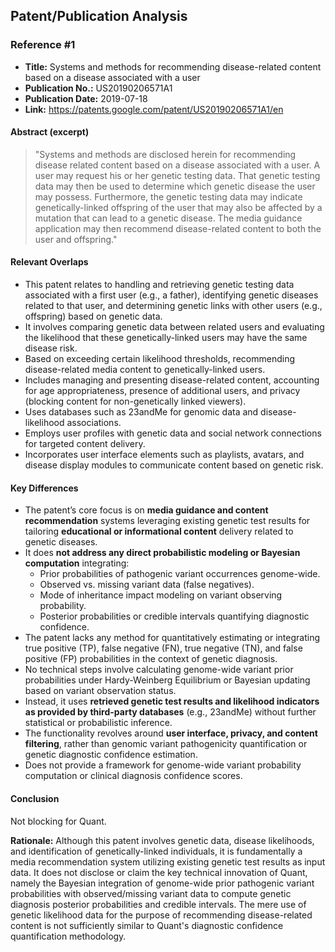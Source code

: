 ## Patent/Publication Analysis

### Reference #1

- **Title:** Systems and methods for recommending disease-related content based on a disease associated with a user  
- **Publication No.:** US20190206571A1  
- **Publication Date:** 2019-07-18  
- **Link:** https://patents.google.com/patent/US20190206571A1/en  

#### Abstract (excerpt)

> "Systems and methods are disclosed herein for recommending disease related content based on a disease associated with a user. A user may request his or her genetic testing data. That genetic testing data may then be used to determine which genetic disease the user may possess. Furthermore, the genetic testing data may indicate genetically-linked offspring of the user that may also be affected by a mutation that can lead to a genetic disease. The media guidance application may then recommend disease-related content to both the user and offspring."

#### Relevant Overlaps

- This patent relates to handling and retrieving genetic testing data associated with a first user (e.g., a father), identifying genetic diseases related to that user, and determining genetic links with other users (e.g., offspring) based on genetic data.
- It involves comparing genetic data between related users and evaluating the likelihood that these genetically-linked users may have the same disease risk.
- Based on exceeding certain likelihood thresholds, recommending disease-related media content to genetically-linked users.
- Includes managing and presenting disease-related content, accounting for age appropriateness, presence of additional users, and privacy (blocking content for non-genetically linked viewers).
- Uses databases such as 23andMe for genomic data and disease-likelihood associations.
- Employs user profiles with genetic data and social network connections for targeted content delivery.
- Incorporates user interface elements such as playlists, avatars, and disease display modules to communicate content based on genetic risk.

#### Key Differences

- The patent’s core focus is on **media guidance and content recommendation** systems leveraging existing genetic test results for tailoring **educational or informational content** delivery related to genetic diseases.
- It does **not address any direct probabilistic modeling or Bayesian computation** integrating:
  - Prior probabilities of pathogenic variant occurrences genome-wide.
  - Observed vs. missing variant data (false negatives).
  - Mode of inheritance impact modeling on variant observing probability.
  - Posterior probabilities or credible intervals quantifying diagnostic confidence.
- The patent lacks any method for quantitatively estimating or integrating true positive (TP), false negative (FN), true negative (TN), and false positive (FP) probabilities in the context of genetic diagnosis.
- No technical steps involve calculating genome-wide variant prior probabilities under Hardy-Weinberg Equilibrium or Bayesian updating based on variant observation status.
- Instead, it uses **retrieved genetic test results and likelihood indicators as provided by third-party databases** (e.g., 23andMe) without further statistical or probabilistic inference.
- The functionality revolves around **user interface, privacy, and content filtering**, rather than genomic variant pathogenicity quantification or genetic diagnostic confidence estimation.
- Does not provide a framework for genome-wide variant probability computation or clinical diagnosis confidence scores.

#### Conclusion

Not blocking for Quant.

**Rationale:** Although this patent involves genetic data, disease likelihoods, and identification of genetically-linked individuals, it is fundamentally a media recommendation system utilizing existing genetic test results as input data. It does not disclose or claim the key technical innovation of Quant, namely the Bayesian integration of genome-wide prior pathogenic variant probabilities with observed/missing variant data to compute genetic diagnosis posterior probabilities and credible intervals. The mere use of genetic likelihood data for the purpose of recommending disease-related content is not sufficiently similar to Quant's diagnostic confidence quantification methodology.
